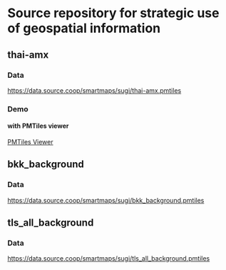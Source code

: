 # Source repository for strategic use of geospatial information

## thai-amx
### Data
https://data.source.coop/smartmaps/sugi/thai-amx.pmtiles

### Demo
#### with PMTiles viewer
[PMTiles Viewer](https://pmtiles.io/?url=https%3A%2F%2Fdata.source.coop%2Fsmartmaps%2Fsugi%2Fthai-amx.pmtiles#map=9.2/13.8439/100.4513)


## bkk_background
### Data
https://data.source.coop/smartmaps/sugi/bkk_background.pmtiles

## tls_all_background
### Data
https://data.source.coop/smartmaps/sugi/tls_all_background.pmtiles

